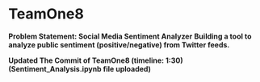 # TeamOne8 

**Problem Statement: Social Media Sentiment Analyzer**
**Building a tool to analyze public sentiment (positive/negative) from Twitter feeds.**

**Updated The Commit of TeamOne8 (timeline: 1:30)(Sentiment_Analysis.ipynb file uploaded)**
